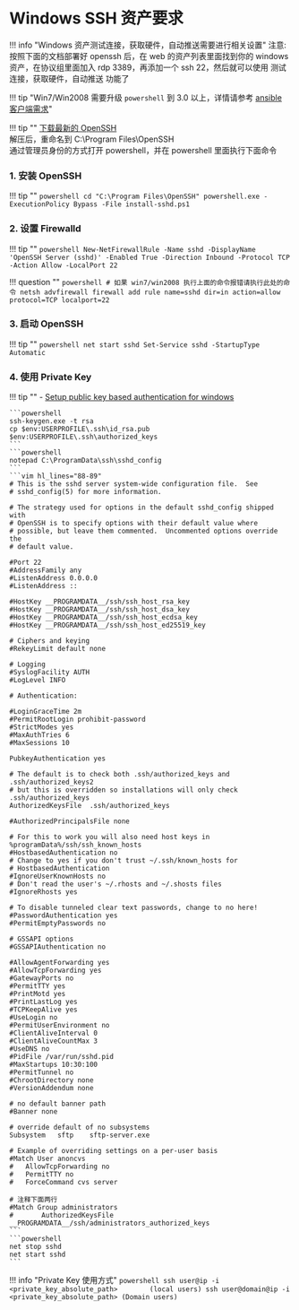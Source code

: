 # Windows SSH 资产要求

!!! info "Windows 资产测试连接，获取硬件，自动推送需要进行相关设置"
    注意: 按照下面的文档部署好 openssh 后，在 web 的资产列表里面找到你的 windows 资产，在协议组里面加入 rdp 3389，再添加一个 ssh 22，然后就可以使用 测试连接，获取硬件，自动推送 功能了

!!! tip "Win7/Win2008 需要升级 `powershell` 到 3.0 以上，详情请参考 [ansible 客户端需求](https://docs.ansible.com/ansible/latest/user_guide/windows_setup.html)"

!!! tip ""
    [下载最新的 OpenSSH](https://github.com/PowerShell/Win32-OpenSSH/releases/latest)  
    解压后，重命名到 C:\Program Files\OpenSSH  
    通过管理员身份的方式打开 powershell，并在 powershell 里面执行下面命令

### 1. 安装 OpenSSH

!!! tip ""
    ```powershell
    cd "C:\Program Files\OpenSSH"
    powershell.exe -ExecutionPolicy Bypass -File install-sshd.ps1
    ```

### 2. 设置 Firewalld

!!! tip ""
    ```powershell
    New-NetFirewallRule -Name sshd -DisplayName 'OpenSSH Server (sshd)' -Enabled True -Direction Inbound -Protocol TCP -Action Allow -LocalPort 22
    ```

!!! question ""
    ```powershell
    # 如果 win7/win2008 执行上面的命令报错请执行此处的命令
    netsh advfirewall firewall add rule name=sshd dir=in action=allow protocol=TCP localport=22
    ```

### 3. 启动 OpenSSH

!!! tip ""
    ```powershell
    net start sshd
    Set-Service sshd -StartupType Automatic
    ```

### 4. 使用 Private Key

!!! tip ""
    - [Setup public key based authentication for windows](https://github.com/PowerShell/Win32-OpenSSH/wiki/Setup-public-key-based-authentication-for-windows)

    ```powershell
    ssh-keygen.exe -t rsa
    cp $env:USERPROFILE\.ssh\id_rsa.pub $env:USERPROFILE\.ssh\authorized_keys
    ```
    ```powershell
    notepad C:\ProgramData\ssh\sshd_config
    ```
    ```vim hl_lines="88-89"
    # This is the sshd server system-wide configuration file.  See
    # sshd_config(5) for more information.

    # The strategy used for options in the default sshd_config shipped with
    # OpenSSH is to specify options with their default value where
    # possible, but leave them commented.  Uncommented options override the
    # default value.

    #Port 22
    #AddressFamily any
    #ListenAddress 0.0.0.0
    #ListenAddress ::

    #HostKey __PROGRAMDATA__/ssh/ssh_host_rsa_key
    #HostKey __PROGRAMDATA__/ssh/ssh_host_dsa_key
    #HostKey __PROGRAMDATA__/ssh/ssh_host_ecdsa_key
    #HostKey __PROGRAMDATA__/ssh/ssh_host_ed25519_key

    # Ciphers and keying
    #RekeyLimit default none

    # Logging
    #SyslogFacility AUTH
    #LogLevel INFO

    # Authentication:

    #LoginGraceTime 2m
    #PermitRootLogin prohibit-password
    #StrictModes yes
    #MaxAuthTries 6
    #MaxSessions 10

    PubkeyAuthentication yes

    # The default is to check both .ssh/authorized_keys and .ssh/authorized_keys2
    # but this is overridden so installations will only check .ssh/authorized_keys
    AuthorizedKeysFile	.ssh/authorized_keys

    #AuthorizedPrincipalsFile none

    # For this to work you will also need host keys in %programData%/ssh/ssh_known_hosts
    #HostbasedAuthentication no
    # Change to yes if you don't trust ~/.ssh/known_hosts for
    # HostbasedAuthentication
    #IgnoreUserKnownHosts no
    # Don't read the user's ~/.rhosts and ~/.shosts files
    #IgnoreRhosts yes

    # To disable tunneled clear text passwords, change to no here!
    #PasswordAuthentication yes
    #PermitEmptyPasswords no

    # GSSAPI options
    #GSSAPIAuthentication no

    #AllowAgentForwarding yes
    #AllowTcpForwarding yes
    #GatewayPorts no
    #PermitTTY yes
    #PrintMotd yes
    #PrintLastLog yes
    #TCPKeepAlive yes
    #UseLogin no
    #PermitUserEnvironment no
    #ClientAliveInterval 0
    #ClientAliveCountMax 3
    #UseDNS no
    #PidFile /var/run/sshd.pid
    #MaxStartups 10:30:100
    #PermitTunnel no
    #ChrootDirectory none
    #VersionAddendum none

    # no default banner path
    #Banner none

    # override default of no subsystems
    Subsystem	sftp	sftp-server.exe

    # Example of overriding settings on a per-user basis
    #Match User anoncvs
    #	AllowTcpForwarding no
    #	PermitTTY no
    #	ForceCommand cvs server

    # 注释下面两行
    #Match Group administrators
    #       AuthorizedKeysFile __PROGRAMDATA__/ssh/administrators_authorized_keys
    ```
    ```powershell
    net stop sshd
    net start sshd
    ```

!!! info "Private Key 使用方式"
    ```powershell
    ssh user@ip -i <private_key_absolute_path>        (local users)
    ssh user@domain@ip -i <private_key_absolute_path> (Domain users)
    ```
